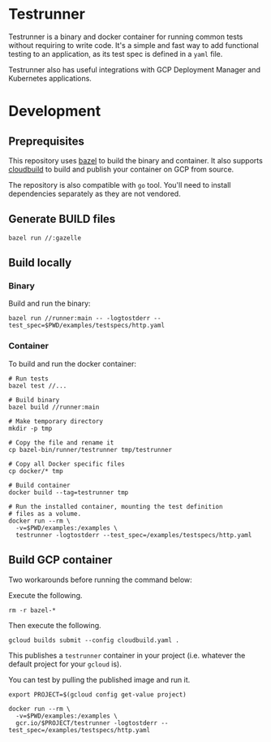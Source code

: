 # Testrunner

Testrunner is a binary and docker container for running common tests
without requiring to write code. It's a simple and fast way to add
functional testing to an application, as its test spec is defined in
a `yaml` file.

Testrunner also has useful integrations with GCP Deployment Manager and
Kubernetes applications.

# Development

## Preprequisites

This repository uses [bazel](https://bazel.build) to build the binary and
container. It also supports [cloudbuild](https://cloud.google.com/container-builder/docs/)
to build and publish your container on GCP from source.

The repository is also compatible with `go` tool. You'll need to
install dependencies separately as they are not vendored.

## Generate BUILD files

```shell
bazel run //:gazelle
```

## Build locally


### Binary

Build and run the binary:

```shell
bazel run //runner:main -- -logtostderr --test_spec=$PWD/examples/testspecs/http.yaml
```

### Container

To build and run the docker container:

```shell
# Run tests
bazel test //...

# Build binary
bazel build //runner:main

# Make temporary directory
mkdir -p tmp

# Copy the file and rename it
cp bazel-bin/runner/testrunner tmp/testrunner

# Copy all Docker specific files
cp docker/* tmp

# Build container
docker build --tag=testrunner tmp

# Run the installed container, mounting the test definition
# files as a volume.
docker run --rm \
  -v=$PWD/examples:/examples \
  testrunner -logtostderr --test_spec=/examples/testspecs/http.yaml
```

## Build GCP container

Two workarounds before running the command below:

Execute the following.

```shell
rm -r bazel-*
```

Then execute the following.

```shell
gcloud builds submit --config cloudbuild.yaml .
```

This publishes a `testrunner` container in your project (i.e.
whatever the default project for your `gcloud` is).

You can test by pulling the published image and run it.

```shell
export PROJECT=$(gcloud config get-value project)

docker run --rm \
  -v=$PWD/examples:/examples \
  gcr.io/$PROJECT/testrunner -logtostderr --test_spec=/examples/testspecs/http.yaml
```
